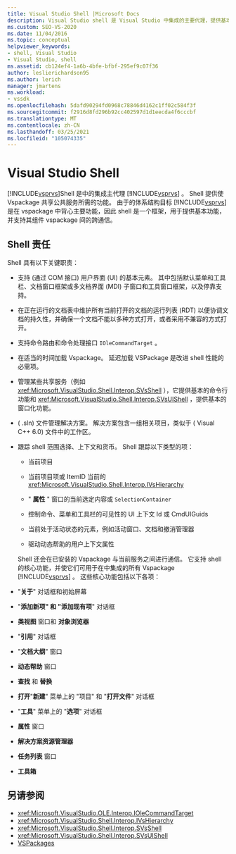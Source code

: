 ```yaml
---
title: Visual Studio Shell |Microsoft Docs
description: Visual Studio shell 是 Visual Studio 中集成的主要代理，提供基本功能，并支持 Vspackage 之间的跨通信。
ms.custom: SEO-VS-2020
ms.date: 11/04/2016
ms.topic: conceptual
helpviewer_keywords:
- shell, Visual Studio
- Visual Studio, shell
ms.assetid: cb124ef4-1a6b-4bfe-bfbf-295ef9c07f36
author: leslierichardson95
ms.author: lerich
manager: jmartens
ms.workload:
- vssdk
ms.openlocfilehash: 5dafd90294fd0968c78846d4162c1ff02c584f3f
ms.sourcegitcommit: f2916d8fd296b92cc402597d1d1eecda4f6cccbf
ms.translationtype: MT
ms.contentlocale: zh-CN
ms.lasthandoff: 03/25/2021
ms.locfileid: "105074335"
---
```

# <a name="visual-studio-shell"></a>Visual Studio Shell
[!INCLUDE[vsprvs](../../code-quality/includes/vsprvs_md.md)]Shell 是中的集成主代理 [!INCLUDE[vsprvs](../../code-quality/includes/vsprvs_md.md)] 。 Shell 提供使 Vspackage 共享公共服务所需的功能。 由于的体系结构目标 [!INCLUDE[vsprvs](../../code-quality/includes/vsprvs_md.md)] 是在 vspackage 中背心主要功能，因此 shell 是一个框架，用于提供基本功能，并支持其组件 vspackage 间的跨通信。

## <a name="shell-responsibilities"></a>Shell 责任
 Shell 具有以下关键职责：

- 支持 (通过 COM 接口) 用户界面 (UI) 的基本元素。 其中包括默认菜单和工具栏、文档窗口框架或多文档界面 (MDI) 子窗口和工具窗口框架，以及停靠支持。

- 在正在运行的文档表中维护所有当前打开的文档的运行列表 (RDT) 以便协调文档的持久性，并确保一个文档不能以多种方式打开，或者采用不兼容的方式打开。

- 支持命令路由和命令处理接口 `IOleCommandTarget` 。

- 在适当的时间加载 Vspackage。 延迟加载 VSPackage 是改进 shell 性能的必需项。

- 管理某些共享服务（例如 <xref:Microsoft.VisualStudio.Shell.Interop.SVsShell> ），它提供基本的命令行功能和 <xref:Microsoft.VisualStudio.Shell.Interop.SVsUIShell> ，提供基本的窗口化功能。

-  ( .sln) 文件管理解决方案。 解决方案包含一组相关项目，类似于 ( Visual C++ 6.0) 文件中的工作区。

- 跟踪 shell 范围选择、上下文和货币。 Shell 跟踪以下类型的项：

  - 当前项目

  - 当前项目项或 ItemID 当前的 <xref:Microsoft.VisualStudio.Shell.Interop.IVsHierarchy>

  - " **属性** " 窗口的当前选定内容或 `SelectionContainer`

  - 控制命令、菜单和工具栏的可见性的 UI 上下文 Id 或 CmdUIGuids

  - 当前处于活动状态的元素，例如活动窗口、文档和撤消管理器

  - 驱动动态帮助的用户上下文属性

  Shell 还会在已安装的 Vspackage 与当前服务之间进行通信。 它支持 shell 的核心功能，并使它们可用于在中集成的所有 Vspackage [!INCLUDE[vsprvs](../../code-quality/includes/vsprvs_md.md)] 。 这些核心功能包括以下各项：

- "**关于**" 对话框和初始屏幕

- "**添加新项" 和 "添加现有项**" 对话框

- **类视图** 窗口和 **对象浏览器**

- "**引用**" 对话框

- "**文档大纲**" 窗口

- **动态帮助** 窗口

- **查找** 和 **替换**

- **打开**"**新建**" 菜单上的 "项目" 和 "**打开文件**" 对话框

- "**工具**" 菜单上的 "**选项**" 对话框

- **属性** 窗口

- **解决方案资源管理器**

- **任务列表** 窗口

- **工具箱**

## <a name="see-also"></a>另请参阅
- <xref:Microsoft.VisualStudio.OLE.Interop.IOleCommandTarget>
- <xref:Microsoft.VisualStudio.Shell.Interop.IVsHierarchy>
- <xref:Microsoft.VisualStudio.Shell.Interop.SVsShell>
- <xref:Microsoft.VisualStudio.Shell.Interop.SVsUIShell>
- [VSPackages](../../extensibility/internals/vspackages.md)

